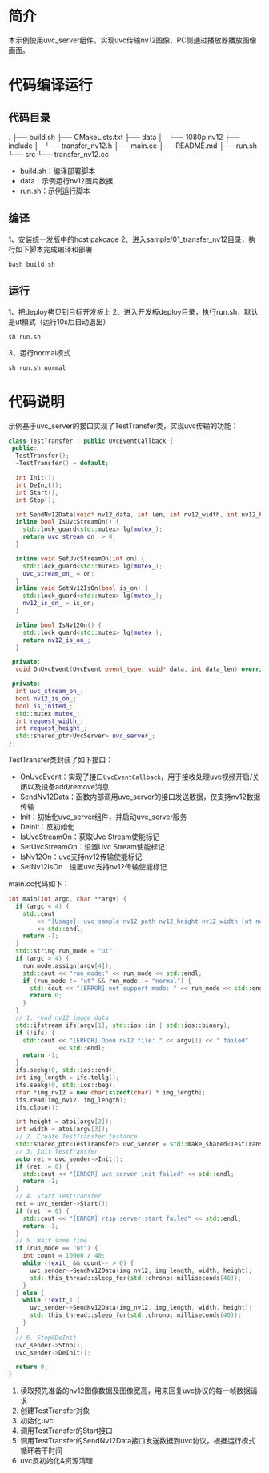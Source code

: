 # 简介
本示例使用uvc_server组件，实现uvc传输nv12图像，PC侧通过播放器播放图像画面。

# 代码编译运行
## 代码目录
.
├── build.sh
├── CMakeLists.txt
├── data
│   └── 1080p.nv12
├── include
│   └── transfer_nv12.h
├── main.cc
├── README.md
├── run.sh
└── src
    └── transfer_nv12.cc
- build.sh：编译部署脚本
- data：示例运行nv12图片数据
- run.sh：示例运行脚本
## 编译
1、安装统一发版中的host pakcage
2、进入sample/01_transfer_nv12目录，执行如下脚本完成编译和部署
```shell
bash build.sh
```

## 运行
1、把deploy拷贝到目标开发板上
2、进入开发板deploy目录，执行run.sh，默认是ut模式（运行10s后自动退出）
```shell
sh run.sh
```
3、运行normal模式
```shell
sh run.sh normal
```

# 代码说明
示例基于uvc_server的接口实现了TestTransfer类，实现uvc传输的功能：
```c++
class TestTransfer : public UvcEventCallback {
 public:
  TestTransfer();
  ~TestTransfer() = default;

  int Init();
  int DeInit();
  int Start();
  int Stop();

  int SendNv12Data(void* nv12_data, int len, int nv12_width, int nv12_height);
  inline bool IsUvcStreamOn() {
    std::lock_guard<std::mutex> lg(mutex_);
    return uvc_stream_on_ > 0;
  }

  inline void SetUvcStreamOn(int on) {
    std::lock_guard<std::mutex> lg(mutex_);
    uvc_stream_on_ = on;
  }
  inline void SetNv12IsOn(bool is_on) {
    std::lock_guard<std::mutex> lg(mutex_);
    nv12_is_on_ = is_on;
  }

  inline bool IsNv12On() {
    std::lock_guard<std::mutex> lg(mutex_);
    return nv12_is_on_;
  }

 private:
  void OnUvcEvent(UvcEvent event_type, void* data, int data_len) override;

 private:
  int uvc_stream_on_;
  bool nv12_is_on_;
  bool is_inited_;
  std::mutex mutex_;
  int request_width_;
  int request_height_;
  std::shared_ptr<UvcServer> uvc_server_;
};
```
TestTransfer类封装了如下接口：
- OnUvcEvent：实现了接口`UvcEventCallback`，用于接收处理uvc视频开启/关闭以及设备add/remove消息
- SendNv12Data：函数内部调用uvc_server的接口发送数据，仅支持nv12数据传输
- Init：初始化uvc_server组件，并启动uvc_server服务
- DeInit：反初始化
- IsUvcStreamOn：获取Uvc Stream使能标记
- SetUvcStreamOn：设置Uvc Stream使能标记
- IsNv12On：uvc支持nv12传输使能标记
- SetNv12IsOn：设置uvc支持nv12传输使能标记

main.cc代码如下：
```c++
int main(int argc, char **argv) {
  if (argc < 4) {
    std::cout
        << "[Usage]: uvc_sample nv12_path nv12_height nv12_width [ut normal]"
        << std::endl;
    return -1;
  }
  std::string run_mode = "ut";
  if (argc > 4) {
    run_mode.assign(argv[4]);
    std::cout << "run_mode:" << run_mode << std::endl;
    if (run_mode != "ut" && run_mode != "normal") {
      std::cout << "[ERROR] not support mode: " << run_mode << std::endl;
      return 0;
    }
  }
  // 1. read nv12 image data
  std::ifstream ifs(argv[1], std::ios::in | std::ios::binary);
  if (!ifs) {
    std::cout << "[ERROR] Open nv12 file: " << argv[1] << " failed"
              << std::endl;
    return -1;
  }
  ifs.seekg(0, std::ios::end);
  int img_length = ifs.tellg();
  ifs.seekg(0, std::ios::beg);
  char *img_nv12 = new char[sizeof(char) * img_length];
  ifs.read(img_nv12, img_length);
  ifs.close();

  int height = atoi(argv[2]);
  int width = atoi(argv[3]);
  // 2. Create TestTransfer Instance
  std::shared_ptr<TestTransfer> uvc_sender = std::make_shared<TestTransfer>();
  // 3. Init TestTransfer
  auto ret = uvc_sender->Init();
  if (ret != 0) {
    std::cout << "[ERROR] uvc server init failed" << std::endl;
    return -1;
  }
  // 4. Start TestTransfer
  ret = uvc_sender->Start();
  if (ret != 0) {
    std::cout << "[ERROR] rtsp server start failed" << std::endl;
    return -1;
  }
  // 5. Wait some time
  if (run_mode == "ut") {
    int count = 10000 / 40;
    while (!exit_ && count-- > 0) {
      uvc_sender->SendNv12Data(img_nv12, img_length, width, height);
      std::this_thread::sleep_for(std::chrono::milliseconds(40));
    }
  } else {
    while (!exit_) {
      uvc_sender->SendNv12Data(img_nv12, img_length, width, height);
      std::this_thread::sleep_for(std::chrono::milliseconds(40));
    }
  }
  // 6. Stop&DeInit
  uvc_sender->Stop();
  uvc_sender->DeInit();

  return 0;
}
```
1. 读取预先准备的nv12图像数据及图像宽高，用来回复uvc协议的每一帧数据请求
2. 创建TestTransfer对象
3. 初始化uvc
4. 调用TestTransfer的Start接口
5. 调用TestTransfer的SendNv12Data接口发送数据到uvc协议，根据运行模式循环若干时间
6. uvc反初始化&资源清理